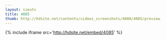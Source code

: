 ```yaml
---
layout: sieutv
title: 4085
thumb: http://hdsite.net/contents/videos_screenshots/4000/4085/preview_360p.mp4.jpg
---
```

{% include iframe src='http://hdsite.net/embed/4085' %}
 
